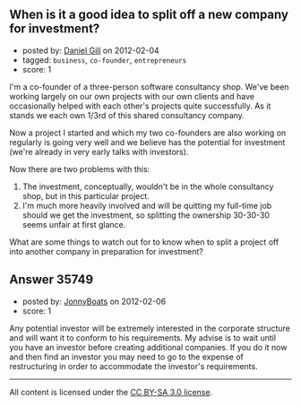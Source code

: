 ## When is it a good idea to split off a new company for investment?

- posted by: [Daniel Gill](https://stackexchange.com/users/-1/16174-daniel-gill) on 2012-02-04
- tagged: `business`, `co-founder`, `entrepreneurs`
- score: 1

I'm a co-founder of a three-person software consultancy shop.  We've been working largely on our own projects with our own clients and have occasionally helped with each other's projects quite successfully.  As it stands we each own 1/3rd of this shared consultancy company.

Now a project I started and which my two co-founders are also working on regularly is going very well and we believe has the potential for investment (we're already in very early talks with investors).  

Now there are two problems with this:

 1. The investment, conceptually, wouldn't be in the whole consultancy shop, but in this particular project.
 1. I'm much more heavily involved and will be quitting my full-time job should we get the investment, so splitting the ownership 30-30-30 seems unfair at first glance.

What are some things to watch out for to know when to split a project off into another company in preparation for investment?


## Answer 35749

- posted by: [JonnyBoats](https://stackexchange.com/users/-1/3100-jonnyboats) on 2012-02-06
- score: 1

Any potential investor will be extremely interested in the corporate structure and will want it to conform to his requirements. My advise is to wait until you have an investor before creating additional companies. If you do it now and then find an investor you may need to go to the expense of restructuring in order to accommodate the investor's requirements.



---

All content is licensed under the [CC BY-SA 3.0 license](https://creativecommons.org/licenses/by-sa/3.0/).
